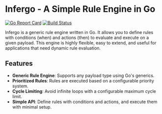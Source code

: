 # Infergo - A Simple Rule Engine in Go

[![Go Report Card](https://goreportcard.com/badge/github.com/tarcisio/infergo)](https://goreportcard.com/report/github.com/tarcisio/infergo)
[![Build Status](https://github.com/tarcisio/infergo/actions/workflows/go-ci.yml/badge.svg)](https://github.com/tarcisio/infergo/actions)

Infergo is a generic rule engine written in Go.
It allows you to define rules with conditions (when) and actions (then) to evaluate and
execute on a given payload. This engine is highly flexible, easy to extend, and useful for
applications that need dynamic rule evaluation.

## Features
- **Generic Rule Engine**: Supports any payload type using Go's generics.
- **Prioritized Rules**: Rules are executed based on a configurable priority system.
- **Cycle Limiting**: Avoid infinite loops with a configurable maximum cycle limit.
- **Simple API**: Define rules with conditions and actions, and execute them with minimal setup.

